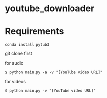 # youtube_downloader

# Requirements

```  
conda install pytub3  
```


git clone first

for audio  
```
$ python main.py -a -v "[YouTube video URL]"  
```
for videos 
```
$ python main.py -v "[YouTube video URL]"
```
